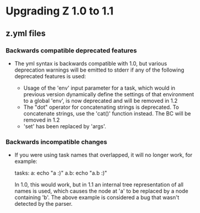# Upgrading Z 1.0 to 1.1 #

## z.yml files ##

### Backwards compatible deprecated features ###
+ The yml syntax is backwards compatible with 1.0, but various deprecation warnings will be emitted to stderr if any
  of the following deprecated features is used:

  + Usage of the 'env' input parameter for a task, which would in previous version dynamically define the settings of
    that environment to a global 'env', is now deprecated and will be removed in 1.2
  + The "dot" operator for concatenating strings is deprecated. To concatenate strings, use the 'cat()' function
    instead. The BC will be removed in 1.2
  + 'set' has been replaced by 'args'.

### Backwards incompatible changes ###
+ If you were using task names that overlapped, it will no longer work, for example:

  tasks:
    a:      echo "a :)"
    a.b:    echo "a.b :)"

  In 1.0, this would work, but in 1.1 an internal tree representation of all names is used, which causes the node at
  'a' to be replaced by a node containing 'b'. The above example is considered a bug that wasn't detected by the parser.
